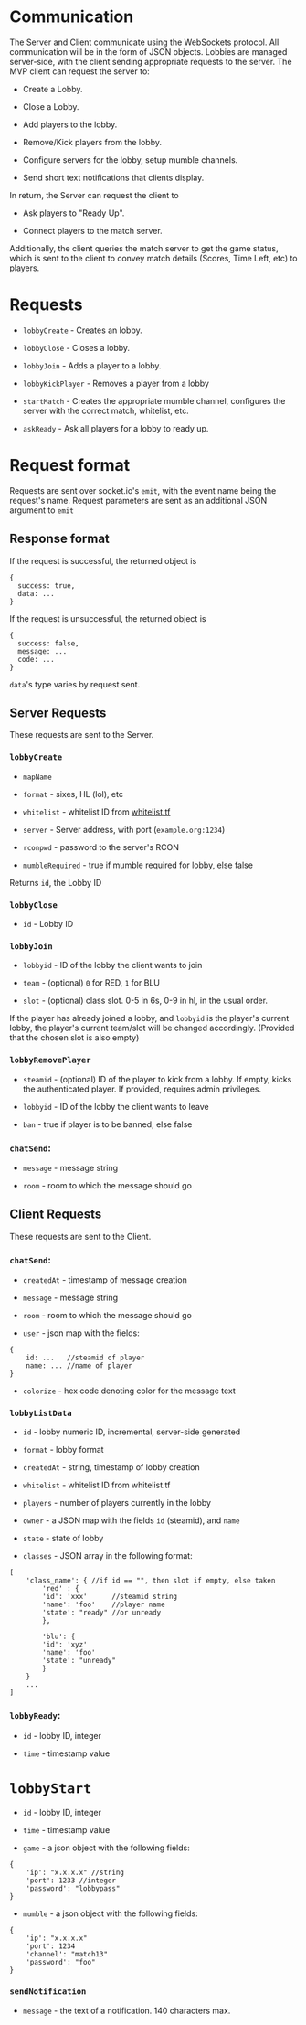 # Communication

The Server and Client communicate using the WebSockets protocol. All communication
will be in the form of JSON objects. Lobbies are managed server-side, with the
client sending appropriate requests to the server. The MVP client can request the
server to:

* Create a Lobby.

* Close a Lobby.

* Add players to the lobby.

* Remove/Kick players from the lobby.

* Configure servers for the lobby, setup mumble channels.

* Send short text notifications that clients display.

In return, the Server can request the client to

* Ask players to "Ready Up".

* Connect players to the match server.

Additionally, the client queries the match server to get the game status, which
is sent to the client to convey match details (Scores, Time Left, etc) to players.

# Requests

* `lobbyCreate` - Creates an lobby.

* `lobbyClose` - Closes a lobby.

* `lobbyJoin` - Adds a player to a lobby.

* `lobbyKickPlayer` - Removes a player from a lobby

* `startMatch` - Creates the appropriate mumble channel, configures the server with the correct match, whitelist, etc.

* `askReady` - Ask all players for a lobby to ready up.

# Request format

Requests are sent over socket.io's `emit`, with the event name being the request's name. Request
parameters are sent as an additional JSON argument to `emit
`
## Response format

If the request is successful, the returned object is
```
{
  success: true,
  data: ...
}
```

If the request is unsuccessful, the returned object is
```
{
  success: false,
  message: ...
  code: ...
}
```

`data`'s type varies by request sent.
## Server Requests

These requests are sent to the Server.

### `lobbyCreate`

* `mapName`

* `format` - sixes, HL (lol), etc

* `whitelist` - whitelist ID from [whitelist.tf](http://whitelist.tf/)

* `server` - Server address, with port (`example.org:1234`)

* `rconpwd` - password to the server's RCON

* `mumbleRequired` - true if mumble required for lobby, else false

Returns `id`, the Lobby ID

### `lobbyClose`

* `id` - Lobby ID

### `lobbyJoin`

* `lobbyid` - ID of the lobby the client wants to join

* `team` - (optional) `0` for RED, `1` for BLU

* `slot` - (optional) class slot. 0-5 in 6s, 0-9 in hl, in the usual order.

If the player has already joined a lobby, and `lobbyid` is the player's current
lobby, the player's current team/slot will be changed accordingly. (Provided that
the chosen slot is also empty)

### `lobbyRemovePlayer`

* `steamid` - (optional) ID of the player to kick from a lobby. If empty, kicks the authenticated player. If provided, requires admin privileges.

* `lobbyid` - ID of the lobby the client wants to leave

* `ban` - true if player is to be banned, else false

### `chatSend`:

* `message` - message string

* `room` - room to which the message should go

## Client Requests

These requests are sent to the Client.

### `chatSend`:

* `createdAt` - timestamp of message creation

* `message` - message string

* `room` - room to which the message should go

* `user` - json map with the fields:
```
{
	id: ...   //steamid of player
	name: ... //name of player
}
```

* `colorize` - hex code denoting color for the message text

### `lobbyListData`

* `id` - lobby numeric ID, incremental, server-side generated

* `format` - lobby format

* `createdAt` - string, timestamp of lobby creation

* `whitelist` - whitelist ID from whitelist.tf

* `players` - number of players currently in the lobby

* `owner` - a JSON map with the fields `id` (steamid), and `name`

* `state` - state of lobby

* `classes` - JSON array in the following format:
```
[
	'class_name': { //if id == "", then slot if empty, else taken
		'red' : {
		'id': 'xxx'      //steamid string
		'name': 'foo'    //player name
		'state': "ready" //or unready
		},
		
		'blu': {
		'id': 'xyz'
		'name': 'foo'
		'state': "unready"
		}
	}
	...
]
```

### `lobbyReady`:

* `id` - lobby ID, integer

* `time` - timestamp value

# `lobbyStart`

* `id` - lobby ID, integer

* `time` - timestamp value

* `game` - a json object with the following fields:
```
{
	'ip': "x.x.x.x" //string
	'port': 1233 //integer
	'password': "lobbypass"
}
```

* `mumble` - a json object with the following fields:
```
{
	'ip': "x.x.x.x"
	'port': 1234
	'channel': "match13"
	'password': "foo"
}
```

### `sendNotification`

* `message` - the text of a notification. 140 characters max.

